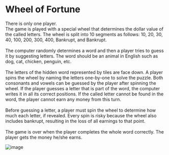 # Wheel of Fortune

There is only one player. \
The game is played with a special wheel that determines the dollar value of the called letters. The wheel is split into 10 segments as follows: 10, 20, 30, 40, 100, 200, 300, 400, Bankrupt, and Bankrupt. \
\
The computer randomly determines a word and then a player tries to guess it by suggesting letters. The word should be an animal in English such as dog, cat, chicken, penguin, etc. \
\
The letters of the hidden word represented by tiles are face down. A player spins the wheel by naming the letters one-by-one to solve the puzzle. Both consonants and vowels can be guessed by the player after spinning the wheel. If the player guesses a letter that is part of the word, the computer writes it in all its correct positions. If the called letter cannot be found in the word, the player cannot earn any money from this turn. \
\
Before guessing a letter, a player must spin the wheel to determine how much each letter, if revealed. Every spin is risky because the wheel also includes bankrupt, resulting in the loss of all earnings to that point. \
\
The game is over when the player completes the whole word correctly. The player gets the money he/she earns.

![image](https://user-images.githubusercontent.com/73431932/226400759-400e0f76-a813-4bbe-9fa7-aef479c2d3dd.png)
